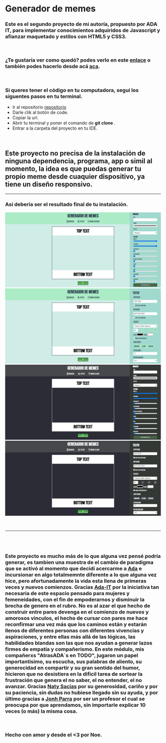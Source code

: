 # Generador de memes

### Este es el segundo proyecto de mi autoría, propuesto por ADA IT, para implementar conocimientos adquiridos de Javascript y afianzar maquetado y estilos con HTML5 y CSS3.

<br>

### ¿Te gustaría ver como quedó? podes verlo en este [enlace](https://noedelcorti.github.io/generador-de-memes/) o también podes hacerlo desde acá [aca](https://unruffled-raman-9be29e.netlify.app).


<br>

### Si queres tener el código en tu computadora, seguí los siguentes pasos en tu terminal.

- Ir al repositorio [repositorio](https://github.com/NoeDelCorti/generador-de-memes)
- Darle clik al botón de code.
- Copiar la url.
- Abrir tu terminal y poner el comando de
**git clone <url>**.
- Entrar a la carpeta del proyecto en tu IDE.

<br>

## Este proyecto no precisa de la instalación de ninguna dependencia, programa, app o simil al momento, la idea es que puedas generar tu propio meme desde cuaquier dispositivo, ya tiene un diseño responsivo.


---

### Así debería ser el resultado final de tu instalación.

![imagen](./img/img-generador-modo-claro-imagen.png)
![imagen](./img/img-generador-modo-claro-texto.png)
![imagen](./img/img-generador-moo-oscuro-imagen.png)
![imagen](./img/img-generador-modo-oscuro-texto.png)

<br>

---
<br>
<br>


### Este proyecto es mucho más de lo que alguna vez pensé podría generar, es tambien una muestra de el cambio de paradigma que se activó al momento que decidí acercarme a [Ada](https://github.com/Ada-IT) e incursionar en algo totalmemnte diferente a lo que alguna vez hice, pero afortunadamente la vida esta llena de primeras veces y nuevos comienzos. Gracias [Ada-IT](https://www.linkedin.com/school/ada-itw/) por la iniciativa tan necesaria de este espacio pensado para mujeres y femeneidades, con el fin de empoderarnos y disminuir la brecha de genero en el rubro. No es al azar el que hecho de construir entre pares devenga en el comienzo de nuevos y amorosos vinculos, el hecho de cursar con pares me hace reconfirmar una vez más que los caminos están y estarán llenos de diferentes personas con diferentes vivencias y aspiraciones, y entre ellas más allá de las lógicas, las habilidades blandas son las que nos ayudan a generar lazos firmes de empatía y compañerismo. En este módulo, mis compañerxs "AtrasADA´s en TODO", jugaron un papel importantisimo, su escucha, sus palabras de aliento, su generocidad en compartir y su gran sentido del humor, hicieron que no desistiera en la difícil tarea de sortear la frustración que genera el no saber, el no entender, el no avanzar. Gracias [Naty Sacias](https://github.com/Naty1401) por su generosidad, cariño y por su paciencia, sin dudas no hubiese llegado sin su ayuda, y por último gracias a [Jonh Parra](https://github.com/Jonhks) por ser un profesor el cual se preocupa por que aprendamos, sin importarle explicar 10 veces (o más) la misma cosa.

<br>

### Hecho con amor y desde el <3 por Noe.
